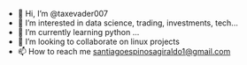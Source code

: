 - 👋 Hi, I’m @taxevader007
- 👀 I’m interested in data science, trading, investments, tech...
- 🌱 I’m currently learning python ...
- 💞️ I’m looking to collaborate on linux projects
- 📫 How to reach me santiagoespinosagiraldo1@gmail.com
  

<!---
taxevader007/taxevader007 is a ✨ special ✨ repository because its `README.md` (this file) appears on your GitHub profile.
You can click the Preview link to take a look at your changes.
--->
